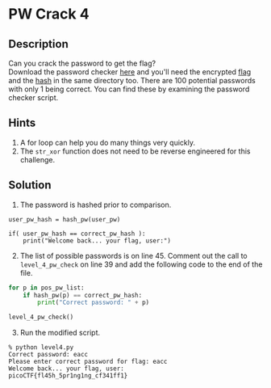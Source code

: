 # PW Crack 4
## Description
Can you crack the password to get the flag?  
Download the password checker [here](level4.py) and you'll need the encrypted [flag](level4.flag.txt.enc) and the [hash](level4.hash.bin) in the same directory too. There are 100 potential passwords with only 1 being correct. You can find these by examining the password checker script.
## Hints
1. A for loop can help you do many things very quickly.
2. The `str_xor` function does not need to be reverse engineered for this challenge.
## Solution
1. The password is hashed prior to comparison.
```pythong
user_pw_hash = hash_pw(user_pw)

if( user_pw_hash == correct_pw_hash ):
    print("Welcome back... your flag, user:")
```
2. The list of possible passwords is on line 45. Comment out the call to ```level_4_pw_check``` on line 39 and add the following code to the end of the file.
```python
for p in pos_pw_list:
    if hash_pw(p) == correct_pw_hash:
        print("Correct password: " + p)

level_4_pw_check()
```
3. Run the modified script.
```console
% python level4.py
Correct password: eacc
Please enter correct password for flag: eacc
Welcome back... your flag, user:
picoCTF{fl45h_5pr1ng1ng_cf341ff1}
```
